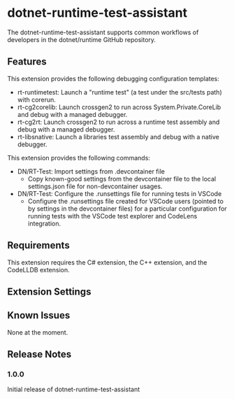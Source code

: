 # dotnet-runtime-test-assistant

The dotnet-runtime-test-assistant supports common workflows of developers in the dotnet/runtime GitHub repository.

## Features

This extension provides the following debugging configuration templates:

- rt-runtimetest: Launch a "runtime test" (a test under the src/tests path) with corerun.
- rt-cg2corelib: Launch crossgen2 to run across System.Private.CoreLib and debug with a managed debugger.
- rt-cg2rt: Launch crossgen2 to run across a runtime test assembly and debug with a managed debugger.
- rt-libsnative: Launch a libraries test assembly and debug with a native debugger.

This extension provides the following commands:

- DN/RT-Test: Import settings from .devcontainer file
    - Copy known-good settings from the devcontainer file to the local settings.json file for non-devcontainer usages.
- DN/RT-Test: Configure the .runsettings file for running tests in VSCode
    - Configure the .runsettings file created for VSCode users (pointed to by settings in the devcontainer files) for a particular configuration for running tests with the VSCode test explorer and CodeLens integration.

## Requirements

This extension requires the C# extension, the C++ extension, and the CodeLLDB extension.

## Extension Settings

## Known Issues

None at the moment.
## Release Notes

### 1.0.0

Initial release of dotnet-runtime-test-assistant